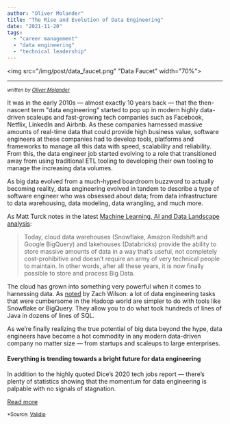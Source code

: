```yaml
---
author: "Oliver Molander"
title: "The Rise and Evolution of Data Engineering"
date: "2021-11-20"
tags:
  - "career management"
  - "data engineering"
  - "technical leadership"
---
```

<img src="/img/post/data_faucet.png" "Data Faucet" width="70%"><hr>

<sub><i>written by <a href="https://olivermolander.medium.com" target="_blank">Oliver Molander</a></i></sub>

It was in the early 2010s — almost exactly 10 years back — that the then-nascent term "data engineering" started to pop up in modern highly data-driven scaleups and fast-growing tech companies such as Facebook, Netflix, LinkedIn and Airbnb. As these companies harnessed massive amounts of real-time data that could provide high business value, software engineers at these companies had to develop tools, platforms and frameworks to manage all this data with speed, scalability and reliability. From this, the data engineer job started evolving to a role that transitioned away from using traditional ETL tooling to developing their own tooling to manage the increasing data volumes.

As big data evolved from a much-hyped boardroom buzzword to actually becoming reality, data engineering evolved in tandem to describe a type of software engineer who was obsessed about data; from data infrastructure to data warehousing, data modeling, data wrangling, and much more.

As Matt Turck notes in the latest <a href="https://mattturck.com/data2021" target=_>Machine Learning, AI and Data Landscape analysis</a>:

> Today, cloud data warehouses (Snowflake, Amazon Redshift and Google BigQuery) and lakehouses (Databricks) provide the ability to store massive amounts of data in a way that’s useful, not completely cost-prohibitive and doesn’t require an army of very technical people to maintain. In other words, after all these years, it is now finally possible to store and process Big Data.

The cloud has grown into something very powerful when it comes to harnessing data. As <a href="https://medium.com/@eczachly/data-data-engineering-the-past-present-and-future-ac3ad5795ddf" target=_>noted</a> by Zach Wilson: a lot of data engineering tasks that were cumbersome in the Hadoop world are simpler to do with tools like Snowflake or BigQuery. They allow you to do what took hundreds of lines of Java in dozens of lines of SQL.

As we’re finally realizing the true potential of big data beyond the hype, data engineers have become a hot commodity in any modern data-driven company no matter size — from startups and scaleups to large enterprises.

#### Everything is trending towards a bright future for data engineering

In addition to the highly quoted Dice’s 2020 tech jobs report — there’s plenty of statistics showing that the momentum for data engineering is palpable with no signals of stagnation.

<a href="https://medium.com/validio/the-rise-and-future-of-data-engineering-whats-it-all-about-a235dbb4412e" class="btn" target="_blank">Read more</a><br>

<sub>*Source: <a href="https://medium.com/validio" target=_>Validio</a></sub>